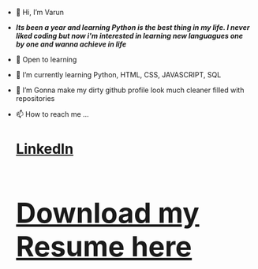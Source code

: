 - 👋 Hi, I’m Varun 
- ***Its been a year and learning Python is the best thing in my life. I never liked coding but now i'm interested in learning new languagues one by one and wanna achieve in life***

- 👀 Open to learning
- 🌱 I’m currently learning Python, HTML, CSS, JAVASCRIPT, SQL
- 💞️ I’m Gonna make my dirty github profile look much cleaner filled with repositories
- 📫 How to reach me ...


  <a href="https://www.linkedin.com/in/varun-s-a27ab51ba"> <h1>LinkedIn<h1><a>
  
  <a href="https://drive.google.com/file/d/16CuBvidHWOvNs-eAMv10BbSTFJc10N0n/view?usp=sharing"> <h1>Download my Resume here<h1><a>
  
 

<!---
Varun-Sam/short bio
--->

